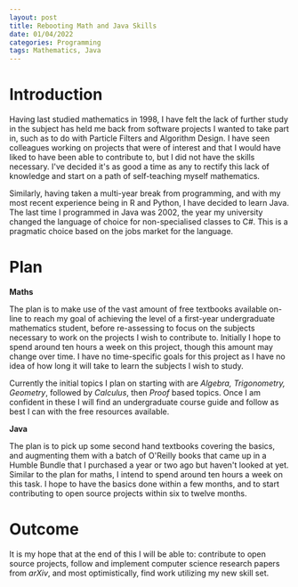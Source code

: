 ```yaml
---
layout: post
title: Rebooting Math and Java Skills
date: 01/04/2022
categories: Programming
tags: Mathematics, Java
---
```


# Introduction

Having last studied mathematics in 1998, I have felt the lack of further study in the subject has held me back from software projects I wanted to take part in, such as to do with Particle Filters and Algorithm Design.  I have seen colleagues working on projects that were of interest and that I would have liked to have been able to contribute to, but I did not have the skills necessary. I've decided it's as good a time as any to rectify this lack of knowledge and start on a path of self-teaching myself mathematics.

Similarly, having taken a multi-year break from programming, and with my most recent experience being in R and Python, I have decided to learn Java. The last time I programmed in Java was 2002, the year my university changed the language of choice for non-specialised classes to C#. This is a pragmatic choice based on the jobs market for the language.

# Plan

**Maths** 

The plan is to make use of the vast amount of free textbooks available on-line to reach my goal of achieving the level of a first-year undergraduate mathematics student, before re-assessing to focus on the subjects necessary to work on the projects I wish to contribute to.  Initially I hope to spend around ten hours a week on this project, though this amount may change over time.  I have no time-specific goals for this project as I have no idea of how long it will take to learn the subjects I wish to study.

Currently the initial topics I plan on starting with are *Algebra, Trigonometry, Geometry*, followed by *Calculus*, then *Proof* based topics.  Once I am confident in these I will find an undergraduate course guide and follow as best I can with the free resources available.

**Java**

The plan is to pick up some second hand textbooks covering the basics, and augmenting them with a batch of O'Reilly books that came up in a Humble Bundle that I purchased a year or two ago but haven't looked at yet. Similar to the plan for maths, I intend to spend around ten hours a week on this task. I hope to have the basics done within a few months, and to start contributing to open source projects within six to twelve months.

# Outcome

It is my hope that at the end of this I will be able to: contribute to open source projects, follow and implement computer science research papers from *arXiv*, and most optimistically, find work utilizing my new skill set.
